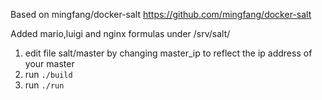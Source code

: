 Based on mingfang/docker-salt https://github.com/mingfang/docker-salt

Added mario,luigi and nginx formulas under /srv/salt/

1. edit file salt/master by changing master_ip to reflect the ip address of your master
2. run ```./build```
3. run ```./run```




